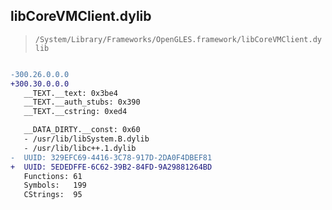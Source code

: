 ## libCoreVMClient.dylib

> `/System/Library/Frameworks/OpenGLES.framework/libCoreVMClient.dylib`

```diff

-300.26.0.0.0
+300.30.0.0.0
   __TEXT.__text: 0x3be4
   __TEXT.__auth_stubs: 0x390
   __TEXT.__cstring: 0xed4

   __DATA_DIRTY.__const: 0x60
   - /usr/lib/libSystem.B.dylib
   - /usr/lib/libc++.1.dylib
-  UUID: 329EFC69-4416-3C78-917D-2DA0F4DBEF81
+  UUID: 5EDEDFFE-6C62-39B2-84FD-9A29881264BD
   Functions: 61
   Symbols:   199
   CStrings:  95

```

